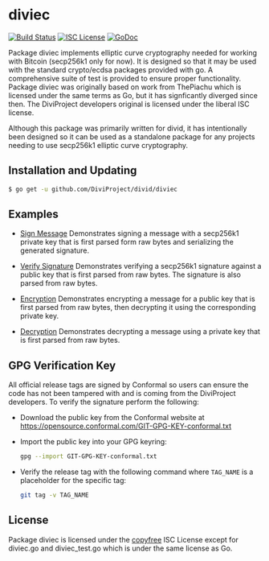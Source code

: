 diviec
=====

[![Build Status](https://travis-ci.org/DiviProject/divid.png?branch=master)](https://travis-ci.org/DiviProject/diviec)
[![ISC License](http://img.shields.io/badge/license-ISC-blue.svg)](http://copyfree.org)
[![GoDoc](https://godoc.org/github.com/DiviProject/divid/diviec?status.png)](http://godoc.org/github.com/DiviProject/divid/diviec)

Package diviec implements elliptic curve cryptography needed for working with
Bitcoin (secp256k1 only for now). It is designed so that it may be used with the
standard crypto/ecdsa packages provided with go.  A comprehensive suite of test
is provided to ensure proper functionality.  Package diviec was originally based
on work from ThePiachu which is licensed under the same terms as Go, but it has
signficantly diverged since then.  The DiviProject developers original is licensed
under the liberal ISC license.

Although this package was primarily written for divid, it has intentionally been
designed so it can be used as a standalone package for any projects needing to
use secp256k1 elliptic curve cryptography.

## Installation and Updating

```bash
$ go get -u github.com/DiviProject/divid/diviec
```

## Examples

* [Sign Message](http://godoc.org/github.com/DiviProject/divid/diviec#example-package--SignMessage)
  Demonstrates signing a message with a secp256k1 private key that is first
  parsed form raw bytes and serializing the generated signature.

* [Verify Signature](http://godoc.org/github.com/DiviProject/divid/diviec#example-package--VerifySignature)
  Demonstrates verifying a secp256k1 signature against a public key that is
  first parsed from raw bytes.  The signature is also parsed from raw bytes.

* [Encryption](http://godoc.org/github.com/DiviProject/divid/diviec#example-package--EncryptMessage)
  Demonstrates encrypting a message for a public key that is first parsed from
  raw bytes, then decrypting it using the corresponding private key.

* [Decryption](http://godoc.org/github.com/DiviProject/divid/diviec#example-package--DecryptMessage)
  Demonstrates decrypting a message using a private key that is first parsed
  from raw bytes.

## GPG Verification Key

All official release tags are signed by Conformal so users can ensure the code
has not been tampered with and is coming from the DiviProject developers.  To
verify the signature perform the following:

- Download the public key from the Conformal website at
  https://opensource.conformal.com/GIT-GPG-KEY-conformal.txt

- Import the public key into your GPG keyring:
  ```bash
  gpg --import GIT-GPG-KEY-conformal.txt
  ```

- Verify the release tag with the following command where `TAG_NAME` is a
  placeholder for the specific tag:
  ```bash
  git tag -v TAG_NAME
  ```

## License

Package diviec is licensed under the [copyfree](http://copyfree.org) ISC License
except for diviec.go and diviec_test.go which is under the same license as Go.

